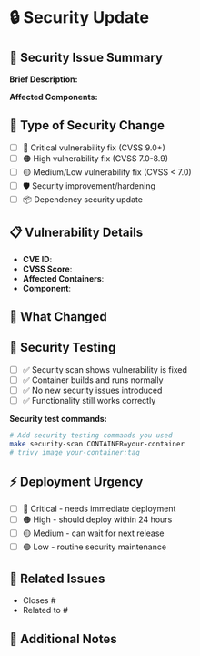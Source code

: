 # 🔒 Security Update

## 🚨 Security Issue Summary

**Brief Description:**
<!-- Concise description of the security issue being addressed -->

**Affected Components:**
<!-- List containers, versions, or components affected -->

## 🔧 Type of Security Change

- [ ] 🔴 Critical vulnerability fix (CVSS 9.0+)
- [ ] 🟠 High vulnerability fix (CVSS 7.0-8.9)
- [ ] 🟡 Medium/Low vulnerability fix (CVSS < 7.0)
- [ ] 🛡️ Security improvement/hardening
- [ ] 📦 Dependency security update

## 📋 Vulnerability Details

- **CVE ID**: <!-- e.g., CVE-2024-1234 -->
- **CVSS Score**: <!-- e.g., 8.5 (High) -->
- **Affected Containers**: <!-- e.g., nginx, all containers -->
- **Component**: <!-- e.g., OpenSSL 1.1.1 -->

## 🔧 What Changed

<!-- List the specific security changes -->

## 🧪 Security Testing

- [ ] ✅ Security scan shows vulnerability is fixed
- [ ] ✅ Container builds and runs normally
- [ ] ✅ No new security issues introduced
- [ ] ✅ Functionality still works correctly

**Security test commands:**

```bash
# Add security testing commands you used
make security-scan CONTAINER=your-container
# trivy image your-container:tag
```

## ⚡ Deployment Urgency

- [ ] 🔴 Critical - needs immediate deployment
- [ ] 🟠 High - should deploy within 24 hours
- [ ] 🟡 Medium - can wait for next release
- [ ] 🟢 Low - routine security maintenance

## 🔗 Related Issues

- Closes #<!-- issue number -->
- Related to #<!-- issue number -->

## 📝 Additional Notes

<!-- Any other context for reviewers -->

